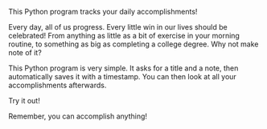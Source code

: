 This Python program tracks your daily accomplishments!

Every day, all of us progress. Every little win in our lives should be celebrated! From anything as little as a bit of exercise in your morning routine, to something as big as completing a college degree. Why not make note of it?

This Python program is very simple. It asks for a title and a note, then automatically saves it with a timestamp. You can then look at all your accomplishments afterwards.

Try it out!

Remember, you can accomplish anything!
